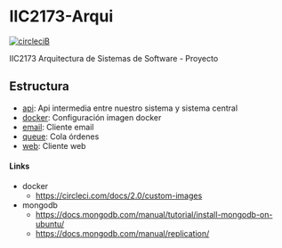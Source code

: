 # IIC2173-Arqui

[![circleciB]][circleciL]

IIC2173 Arquitectura de Sistemas de Software - Proyecto

## Estructura

- [api](api): Api intermedia entre nuestro sistema y sistema central
- [docker](docker): Configuración imagen docker
- [email](email): Cliente email
- [queue](queue): Cola órdenes
- [web](web): Cliente web

<!-- Badges -->
[circleciL]:https://circleci.com/gh/negebauer/IIC2173-Arqui
[circleciB]:https://circleci.com/gh/negebauer/IIC2173-Arqui.svg?style=svg&circle-token=3634a4c1bb42fd24fb638af8b3d05a1f114789f6


#### Links

- docker
  - https://circleci.com/docs/2.0/custom-images
- mongodb
  - https://docs.mongodb.com/manual/tutorial/install-mongodb-on-ubuntu/
  - https://docs.mongodb.com/manual/replication/
